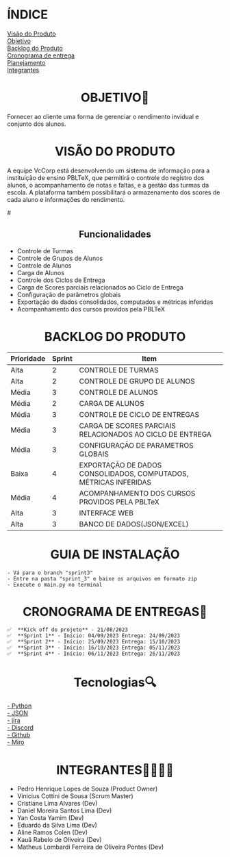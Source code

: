 
# ÍNDICE
[Visão do Produto](#VISÃO-DO-PRODUTO) <br>
[Objetivo](#OBJETIVO) <br>
[Backlog do Produto](#BACKLOG-DO-PRODUTO) <br>
[Cronograma de entrega](#CRONOGRAMA-DE-ENTREGAS) <br>
[Planejamento](#PLANEJAMENTO) <br>
[Integrantes](#INTEGRANTES) <br>




# <h1 align="center">OBJETIVO🎯</h1>
<p>Fornecer ao cliente uma forma de gerenciar o rendimento invidual e conjunto dos alunos.</p>
    
# <h1 align="center">VISÃO DO PRODUTO</h1>
<p>A equipe VcCorp está desenvolvendo um sistema de informação para a instituição de ensino PBLTeX, que permitirá o controle do registro dos alunos, o acompanhamento de notas e faltas, e a gestão das turmas da escola. A plataforma também possibilitará o armazenamento dos scores de cada aluno e informações do rendimento.</p>
# <h2 align="center">Funcionalidades</h2>
<p></p>

- Controle de Turmas
- Controle de Grupos de Alunos
- Controle de Alunos
- Carga de Alunos
- Controle dos Ciclos de Entrega
- Carga de Scores parciais relacionados ao Ciclo de Entrega
- Configuração de parâmetros globais
- Exportação de dados consolidados, computados e métricas inferidas
- Acompanhamento dos cursos providos pela PBLTeX


# <h1 align="center">BACKLOG DO PRODUTO</h1>
Prioridade | Sprint | Item 
--- | --- | --- 
Alta | 2 |CONTROLE DE TURMAS 
Alta | 2 |CONTROLE DE GRUPO DE ALUNOS
Média | 3 |CONTROLE DE ALUNOS
Média | 2 |CARGA DE ALUNOS
Média | 3 |CONTROLE DE CICLO DE ENTREGAS
Média | 3 |CARGA DE SCORES PARCIAIS RELACIONADOS AO CICLO DE ENTREGA
Média | 3 |CONFIGURAÇÃO DE PARAMETROS GLOBAIS
Baixa | 4 |EXPORTAÇÃO DE DADOS CONSOLIDADOS, COMPUTADOS, MÉTRICAS INFERIDAS
Média | 4 |ACOMPANHAMENTO DOS CURSOS PROVIDOS PELA PBLTeX
Alta | 3 |INTERFACE WEB
Alta | 3 |BANCO DE DADOS(JSON/EXCEL)

# <h1 align="center">GUIA DE INSTALAÇÃO</h1>
    - Vá para o branch "sprint3"
    - Entre na pasta "sprint_3" e baixe os arquivos em formato zip
    - Execute o main.py no terminal

# <h1 align="center">CRONOGRAMA DE ENTREGAS📆</h1>
    ✅  **Kick off do projeto** - 21/08/2023
    ✅  **Sprint 1** - Início: 04/09/2023 Entrega: 24/09/2023
    ✅  **Sprint 2** - Início: 25/09/2023 Entrega: 15/10/2023
    ✅  **Sprint 3** - Início: 16/10/2023 Entrega: 05/11/2023
    ✅  **Sprint 4** - Início: 06/11/2023 Entrega: 26/11/2023

# <h1 align="center">Tecnologias🔍</h1>
<a href="https://www.python.org/" target="blank">- Python<br></a>
<a href="https://www.json.org/json-pt.html" target="blank">- JSON<br></a>
<a href="https://www.atlassian.com/br/software/jira" target="blank">- jira<br></a>
<a href="https://discord.com/" target="blank">- Discord<br></a>
<a href="https://github.com/" target="blank">- Github<br></a>
<a href="https://miro.com/pt/product-overview/" target="blank">- Miro<br></a>

# <h1 align="center">INTEGRANTES👨‍💻👩‍💻</h1>
- Pedro Henrique Lopes de Souza (Product Owner)
- Vinicius Cottini de Sousa (Scrum Master)
- Cristiane Lima Alvares (Dev)
- Daniel Moreira Santos Lima (Dev)
- Yan Costa Yamim (Dev)
- Eduardo da Silva Lima (Dev)
- Aline Ramos Colen (Dev)
- Kauã Rabelo de Oliveira (Dev)
- Matheus Lombardi Ferreira de Oliveira Pontes (Dev)
